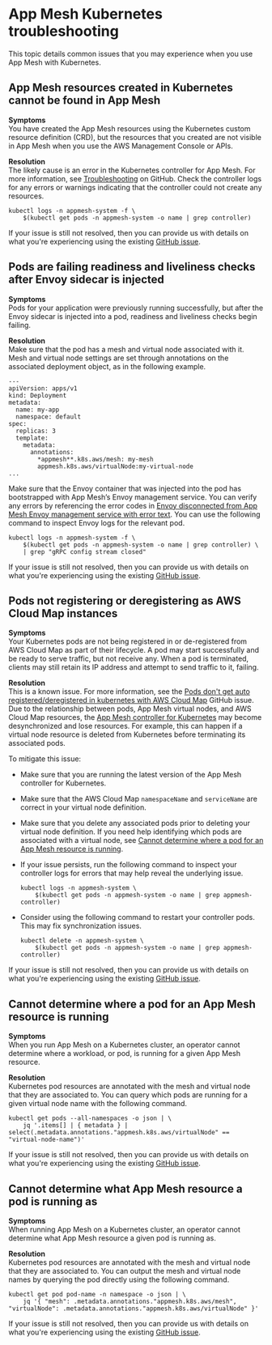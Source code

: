 # App Mesh Kubernetes troubleshooting<a name="troubleshooting-kubernetes"></a>

This topic details common issues that you may experience when you use App Mesh with Kubernetes\.

## App Mesh resources created in Kubernetes cannot be found in App Mesh<a name="ts-kubernetes-missing-resources"></a>

**Symptoms**  
You have created the App Mesh resources using the Kubernetes custom resource definition \(CRD\), but the resources that you created are not visible in App Mesh when you use the AWS Management Console or APIs\.

**Resolution**  
The likely cause is an error in the Kubernetes controller for App Mesh\. For more information, see [Troubleshooting](https://github.com/aws/aws-app-mesh-controller-for-k8s/blob/master/docs/troubleshoot.md) on GitHub\. Check the controller logs for any errors or warnings indicating that the controller could not create any resources\. 

```
kubectl logs -n appmesh-system -f \
    $(kubectl get pods -n appmesh-system -o name | grep controller)
```

If your issue is still not resolved, then you can provide us with details on what you're experiencing using the existing [GitHub issue](https://github.com/aws/aws-app-mesh-roadmap/issues/95)\.

## Pods are failing readiness and liveliness checks after Envoy sidecar is injected<a name="ts-kubernetes-pods-after-injection"></a>

**Symptoms**  
Pods for your application were previously running successfully, but after the Envoy sidecar is injected into a pod, readiness and liveliness checks begin failing\.

**Resolution**  
Make sure that the pod has a mesh and virtual node associated with it\. Mesh and virtual node settings are set through annotations on the associated deployment object, as in the following example\. 

```
---
apiVersion: apps/v1
kind: Deployment
metadata:
  name: my-app
  namespace: default
spec:
  replicas: 3
  template:
    metadata:
      annotations:
        *appmesh**.k8s.aws/mesh: my-mesh
        appmesh.k8s.aws/virtualNode:my-virtual-node
...
```

Make sure that the Envoy container that was injected into the pod has bootstrapped with App Mesh’s Envoy management service\. You can verify any errors by referencing the error codes in [Envoy disconnected from App Mesh Envoy management service with error text](troubleshooting-setup.md#ts-setup-grpc-error-codes)\. You can use the following command to inspect Envoy logs for the relevant pod\.

```
kubectl logs -n appmesh-system -f \
    $(kubectl get pods -n appmesh-system -o name | grep controller) \
    | grep "gRPC config stream closed"
```

If your issue is still not resolved, then you can provide us with details on what you're experiencing using the existing [GitHub issue](https://github.com/aws/aws-app-mesh-roadmap/issues/95)\.

## Pods not registering or deregistering as AWS Cloud Map instances<a name="ts-kubernetes-pods-cmap"></a>

**Symptoms**  
Your Kubernetes pods are not being registered in or de\-registered from AWS Cloud Map as part of their lifecycle\. A pod may start successfully and be ready to serve traffic, but not receive any\. When a pod is terminated, clients may still retain its IP address and attempt to send traffic to it, failing\.

**Resolution**  
This is a known issue\. For more information, see the [Pods don't get auto registered/deregistered in kubernetes with AWS Cloud Map](https://github.com/aws/aws-app-mesh-controller-for-k8s/issues/159) GitHub issue\. Due to the relationship between pods, App Mesh virtual nodes, and AWS Cloud Map resources, the [App Mesh controller for Kubernetes](https://github.com/aws/aws-app-mesh-controller-for-k8s) may become desynchronized and lose resources\. For example, this can happen if a virtual node resource is deleted from Kubernetes before terminating its associated pods\. 

To mitigate this issue:
+ Make sure that you are running the latest version of the App Mesh controller for Kubernetes\.
+ Make sure that the AWS Cloud Map `namespaceName` and `serviceName` are correct in your virtual node definition\.
+ Make sure that you delete any associated pods prior to deleting your virtual node definition\. If you need help identifying which pods are associated with a virtual node, see [Cannot determine where a pod for an App Mesh resource is running](#ts-kubernetes-where-pod-running)\.
+ If your issue persists, run the following command to inspect your controller logs for errors that may help reveal the underlying issue\.

  ```
  kubectl logs -n appmesh-system \
      $(kubectl get pods -n appmesh-system -o name | grep appmesh-controller)
  ```
+ Consider using the following command to restart your controller pods\. This may fix synchronization issues\.

  ```
  kubectl delete -n appmesh-system \
      $(kubectl get pods -n appmesh-system -o name | grep appmesh-controller)
  ```

If your issue is still not resolved, then you can provide us with details on what you're experiencing using the existing [GitHub issue](https://github.com/aws/aws-app-mesh-controller-for-k8s/issues/159)\.

## Cannot determine where a pod for an App Mesh resource is running<a name="ts-kubernetes-where-pod-running"></a>

**Symptoms**  
When you run App Mesh on a Kubernetes cluster, an operator cannot determine where a workload, or pod, is running for a given App Mesh resource\.

**Resolution**  
Kubernetes pod resources are annotated with the mesh and virtual node that they are associated to\. You can query which pods are running for a given virtual node name with the following command\.

```
kubectl get pods --all-namespaces -o json | \
    jq '.items[] | { metadata } | select(.metadata.annotations."appmesh.k8s.aws/virtualNode" == "virtual-node-name")'
```

If your issue is still not resolved, then you can provide us with details on what you're experiencing using the existing [GitHub issue](https://github.com/aws/aws-app-mesh-roadmap/issues/95)\.

## Cannot determine what App Mesh resource a pod is running as<a name="ts-kubernetes-pod-running-as"></a>

**Symptoms**  
When running App Mesh on a Kubernetes cluster, an operator cannot determine what App Mesh resource a given pod is running as\.

**Resolution**  
Kubernetes pod resources are annotated with the mesh and virtual node that they are associated to\. You can output the mesh and virtual node names by querying the pod directly using the following command\.

```
kubectl get pod pod-name -n namespace -o json | \
    jq '{ "mesh": .metadata.annotations."appmesh.k8s.aws/mesh", "virtualNode": .metadata.annotations."appmesh.k8s.aws/virtualNode" }'
```

If your issue is still not resolved, then you can provide us with details on what you're experiencing using the existing [GitHub issue](https://github.com/aws/aws-app-mesh-roadmap/issues/95)\.
